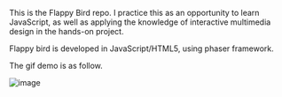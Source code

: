 This is the Flappy Bird repo. 
I practice this as an opportunity to learn JavaScript, as well as applying the knowledge of interactive multimedia design in the hands-on project.

Flappy bird is developed in JavaScript/HTML5, using phaser framework. 

The gif demo is as follow. 

![image](https://github.com/wzli1214/FlappyBird_practice/tree/master/res/gif/AndroidApp.gif)

      
